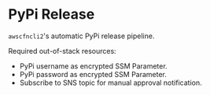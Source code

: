 # PyPi Release

`awscfncli2`'s automatic PyPi release pipeline.

Required out-of-stack resources:
   
- PyPi username as encrypted SSM Parameter.
- PyPi password as encrypted SSM Parameter.
- Subscribe to SNS topic for manual approval notification.
